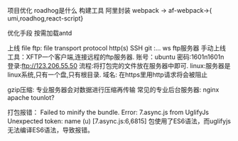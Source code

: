  项目优化
 roadhog是什么
构建工具   阿里封装
webpack -> af-webpack->{ umi,roadhog,react-script}

 优化手段
 按需加载antd

 上线
file
ftp: file transport protocol 
http(s)
SSH
git :...
ws
 ftp服务器
手动上线
工具：XFTP一个客户端,连接远程的ftp服务器.
账号：ubuntu
密码:1601n1601n
登录:ftp://123.206.55.50
流程:将打包完的文件放在服务器中即可.
linux:服务器是linux系统,只有一个盘,只有根目录.
域名:
	在https里用http请求将会被阻止


gzip压缩:
	专业服务器会对数据进行压缩再传输
常见的专业后台服务器:
	nginx  
	apache 
	tounlot?

打包报错：
Failed to minify the bundle. Error: 7.async.js from UglifyJs
Unexpected token: name (u) [7.async.js:6,6815]
包使用了ES6语法，而uglifyjs无法编译ES6语法，导致报错。


